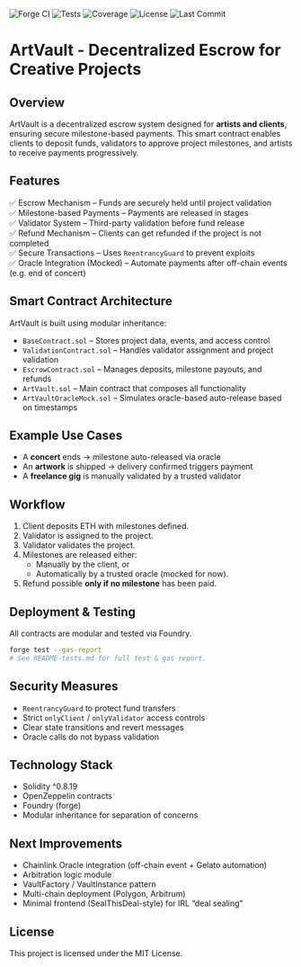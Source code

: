 ![Forge CI](https://github.com/HananeBendisari/ArtVault/actions/workflows/ci.yml/badge.svg)
![Tests](https://img.shields.io/badge/tests-100%25-green)
![Coverage](https://img.shields.io/badge/coverage-90%25-blue)
![License](https://img.shields.io/github/license/HananeBendisari/ArtVault)
![Last Commit](https://img.shields.io/github/last-commit/HananeBendisari/ArtVault)

# ArtVault - Decentralized Escrow for Creative Projects

## **Overview**
ArtVault is a decentralized escrow system designed for **artists and clients**, ensuring secure milestone-based payments. This smart contract enables clients to deposit funds, validators to approve project milestones, and artists to receive payments progressively.

## **Features**
✅ Escrow Mechanism – Funds are securely held until project validation  
✅ Milestone-based Payments – Payments are released in stages  
✅ Validator System – Third-party validation before fund release  
✅ Refund Mechanism – Clients can get refunded if the project is not completed  
✅ Secure Transactions – Uses `ReentrancyGuard` to prevent exploits  
✅ Oracle Integration (Mocked) – Automate payments after off-chain events (e.g. end of concert)  

## **Smart Contract Architecture**
ArtVault is built using modular inheritance:

- `BaseContract.sol` – Stores project data, events, and access control
- `ValidationContract.sol` – Handles validator assignment and project validation
- `EscrowContract.sol` – Manages deposits, milestone payouts, and refunds
- `ArtVault.sol` – Main contract that composes all functionality
- `ArtVaultOracleMock.sol` – Simulates oracle-based auto-release based on timestamps

## **Example Use Cases**
- A **concert** ends → milestone auto-released via oracle  
- An **artwork** is shipped → delivery confirmed triggers payment  
- A **freelance gig** is manually validated by a trusted validator  

## **Workflow**
1. Client deposits ETH with milestones defined.
2. Validator is assigned to the project.
3. Validator validates the project.
4. Milestones are released either:
   - Manually by the client, or  
   - Automatically by a trusted oracle (mocked for now).
5. Refund possible **only if no milestone** has been paid.

## **Deployment & Testing**

All contracts are modular and tested via Foundry.

```bash
forge test --gas-report
# See README-tests.md for full test & gas report.
```

## Security Measures

- `ReentrancyGuard` to protect fund transfers  
- Strict `onlyClient` / `onlyValidator` access controls  
- Clear state transitions and revert messages  
- Oracle calls do not bypass validation

## Technology Stack

- Solidity ^0.8.19  
- OpenZeppelin contracts  
- Foundry (forge)  
- Modular inheritance for separation of concerns

## Next Improvements

- Chainlink Oracle integration (off-chain event + Gelato automation)  
- Arbitration logic module  
- VaultFactory / VaultInstance pattern  
- Multi-chain deployment (Polygon, Arbitrum)  
- Minimal frontend (SealThisDeal-style) for IRL “deal sealing”

## License

This project is licensed under the MIT License.

